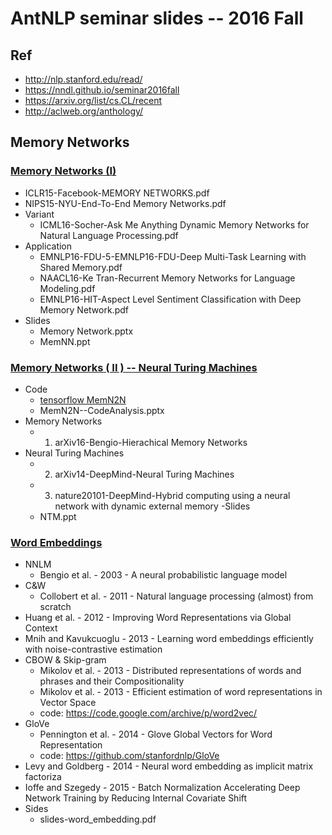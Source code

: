 # AntNLP seminar slides -- 2016 Fall

## Ref
- http://nlp.stanford.edu/read/
- https://nndl.github.io/seminar2016fall
- https://arxiv.org/list/cs.CL/recent
- http://aclweb.org/anthology/

## Memory Networks

### [Memory Networks (I)](https://github.com/AntNLP/seminar/tree/master/2016Fall/Memory%20Networks%20(I))
- ICLR15-Facebook-MEMORY NETWORKS.pdf
- NIPS15-NYU-End-To-End Memory Networks.pdf
- Variant
  - ICML16-Socher-Ask Me Anything Dynamic Memory Networks for Natural Language Processing.pdf
- Application
  - EMNLP16-FDU-5-EMNLP16-FDU-Deep Multi-Task Learning with Shared Memory.pdf
  - NAACL16-Ke Tran-Recurrent Memory Networks for Language Modeling.pdf
  - EMNLP16-HIT-Aspect Level Sentiment Classification with Deep Memory Network.pdf
- Slides
  - Memory Network.pptx
  - MemNN.ppt

### [Memory Networks ( II ) -- Neural Turing Machines](https://github.com/AntNLP/seminar/tree/master/2016Fall/Memory%20Networks%20(II)%20--%20Neural%20Turing%20Machines)
- Code
  - [tensorflow MemN2N](https://github.com/domluna/memn2n)
  - MemN2N--CodeAnalysis.pptx
- Memory Networks
  - 1. arXiv16-Bengio-Hierachical Memory Networks
- Neural Turing Machines
  - 2. arXiv14-DeepMind-Neural Turing Machines
  - 3. nature20101-DeepMind-Hybrid computing using a neural network with dynamic external memory
-Slides
  - NTM.ppt

### [Word Embeddings](https://github.com/AntNLP/seminar/tree/master/2016Fall/Word%20Embeddings)
- NNLM
  - Bengio et al. - 2003 - A neural probabilistic language model
- C&W
  - Collobert et al. - 2011 - Natural language processing (almost) from scratch
- Huang et al. - 2012 - Improving Word Representations via Global Context
- Mnih and Kavukcuoglu - 2013 - Learning word embeddings efficiently with noise-contrastive estimation
- CBOW & Skip-gram
  - Mikolov et al. - 2013 - Distributed representations of words and phrases and their Compositionality
  - Mikolov et al. - 2013 - Efficient estimation of word representations in Vector Space
  - code: https://code.google.com/archive/p/word2vec/
- GloVe
  - Pennington et al. - 2014 - Glove Global Vectors for Word Representation
  - code: https://github.com/stanfordnlp/GloVe
- Levy and Goldberg - 2014 - Neural word embedding as implicit matrix factoriza
- Ioffe and Szegedy - 2015 - Batch Normalization Accelerating Deep Network Training by Reducing Internal Covariate Shift
- Sides
  - slides-word_embedding.pdf
